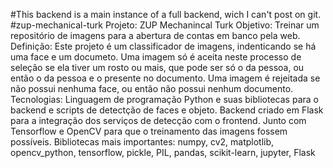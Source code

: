 #This backend is a main instance of a full backend, wich I can't post on git.
#zup-mechanical-turk
Projeto: ZUP Mechanincal Turk
Objetivo: Treinar um repositório de imagens para a abertura de contas em banco pela web.
Definição: Este projeto é um classificador de imagens, indenticando se há uma face e um documeto.
           Uma imagem só é aceita neste processo de seleção se ela tiver um rosto ou mais, que pode ser só o da pessoa, ou então o da pessoa e o presente no documento.
           Uma imagem é rejeitada se não possui nenhuma face, ou então não possui nenhum documento.
Tecnologias: Linguagem de programação Python e suas bibliotecas para o backend e scripts de detectção de faces e objeto.
             Backend criado em Flask para a integração dos serviços de detecção com o frontend.
             Junto com Tensorflow e OpenCV para que o treinamento das imagens fossem possíveis.
             Bibliotecas mais importantes: numpy, cv2, matplotlib, opencv_python, tensorflow, pickle, PIL, pandas, scikit-learn, jupyter, Flask
